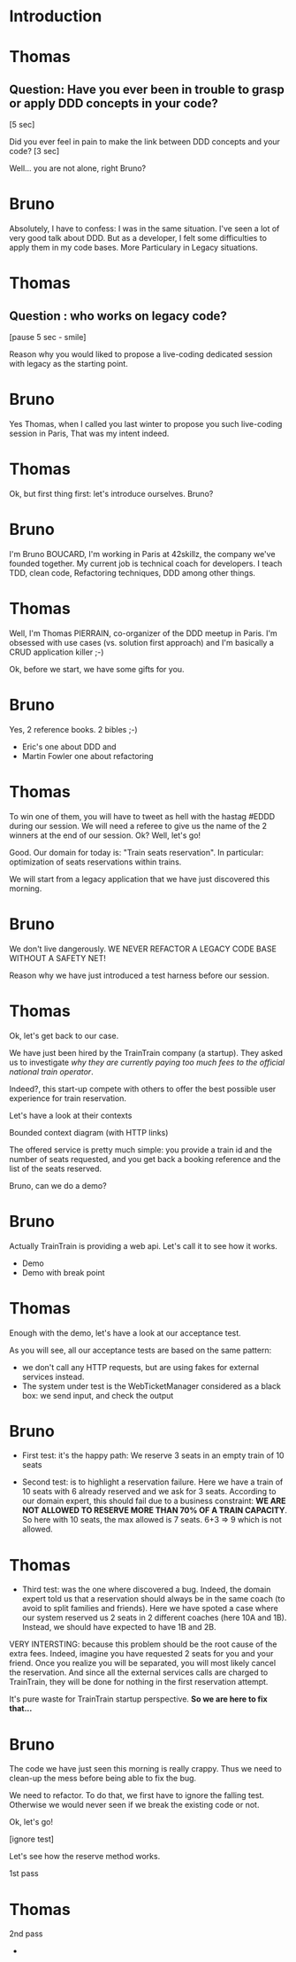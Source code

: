 # Introduction

# Thomas

## Question: Have you ever been in trouble to grasp or apply DDD concepts in your code?
[5 sec]

Did you ever feel in pain to make the link between DDD concepts and your code?
[3 sec]

Well... you are not alone, right Bruno?

# Bruno

Absolutely, I have to confess: I was in the same situation. I've seen a lot of very good talk about DDD. But as a developer, I felt some difficulties to apply them in my code bases. More Particulary in Legacy situations.

# Thomas

## Question : who works on legacy code? 
[pause 5 sec - smile]

Reason why you would liked to propose a live-coding dedicated session with legacy as the starting point.

# Bruno

Yes Thomas, when I called you last winter to propose you such live-coding session in Paris, That was my intent indeed.

# Thomas

Ok, but first thing first: let's introduce ourselves. Bruno?

# Bruno

I'm Bruno BOUCARD, I'm working in Paris at 42skillz, the company we've founded together. My current job is technical coach for developers. I teach TDD, clean code, Refactoring techniques, DDD among other things.

# Thomas

Well, I'm Thomas PIERRAIN, co-organizer of the DDD meetup in Paris. I'm obsessed with use cases (vs. solution first approach) and I'm basically a CRUD application killer ;-)

Ok, before we start, we have some gifts for you.

# Bruno

Yes, 2 reference books. 2 bibles ;-)
 - Eric's one about DDD
 and
 - Martin Fowler one about refactoring

# Thomas

To win one of them, you will have to tweet as hell with the hastag #EDDD during our session. We will need a referee to give us the name of the 2 winners at the end of our session. Ok? Well, let's go!

Good. Our domain for today is: "Train seats reservation". In particular: optimization of seats reservations within trains.

We will start from a legacy application that we have just discovered this morning.

# Bruno

We don't live dangerously. WE NEVER REFACTOR A LEGACY CODE BASE WITHOUT A SAFETY NET!

Reason why we have just introduced a test harness before our session.

# Thomas

Ok, let's get back to our case.

We have just been hired by the TrainTrain company (a startup). They asked us to investigate *why they are currently paying too much fees to the official national train operator*.

Indeed?, this start-up compete with others to offer the best possible user experience for train reservation.

Let's have a look at their contexts

Bounded context diagram (with HTTP links)

The offered service is pretty much simple: you provide a train id and the number of seats requested, and you get back a booking reference and the list of the seats reserved.

Bruno, can we do a demo?

# Bruno

Actually TrainTrain is providing a web api. Let's call it to see how it works.
 - Demo
 - Demo with break point


# Thomas

Enough with the demo, let's have a look at our acceptance test.

As you will see, all our acceptance tests are based on the same pattern:
- we don't call any HTTP requests, but are using fakes for external services instead.
- The system under test is the WebTicketManager considered as a black box: we send input, and check the output


# Bruno

- First test: it's the happy path: We reserve 3 seats in an empty train of 10 seats

- Second test: is to highlight a reservation failure. Here we have a train of 10 seats with 6 already reserved and we ask for 3 seats. According to our domain expert, this should fail due to a business constraint: __WE ARE NOT ALLOWED TO RESERVE MORE THAN 70% OF A TRAIN CAPACITY__. So here with 10 seats, the max allowed is 7 seats. 6+3 => 9 which is not allowed.

# Thomas

- Third test: was the one where discovered a bug. Indeed, the domain expert told us that a reservation should always be in the same coach (to avoid to split families and friends). Here we have spoted a case where our system reserved us 2 seats in 2 different coaches (here 10A and 1B). Instead, we should have expected to have 1B and 2B.

VERY INTERSTING: because this problem should be the root cause of the extra fees. Indeed, imagine you have requested 2 seats for you and your friend. Once you realize you will be separated, you will most likely cancel the reservation. And since all the external services calls are charged to TrainTrain, they will be done for nothing in the first reservation attempt.

It's pure waste for TrainTrain startup perspective. __So we are here to fix that...__

# Bruno

The code we have just seen this morning is really crappy. Thus we need to clean-up the mess before being able to fix the bug.

We need to refactor. To do that, we first have to ignore the falling test. Otherwise we would never seen if we break the existing code or not.

Ok, let's go!

[ignore test]

Let's see how the reserve method works.

1st pass

# Thomas

2nd pass

-  



